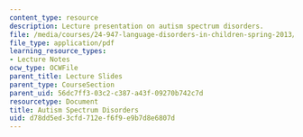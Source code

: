 ```yaml
---
content_type: resource
description: Lecture presentation on autism spectrum disorders.
file: /media/courses/24-947-language-disorders-in-children-spring-2013/d78dd5ed3cfd712ef6f9e9b7d8e6807d_MIT24_947S13_AutsmSptmDis.pdf
file_type: application/pdf
learning_resource_types:
- Lecture Notes
ocw_type: OCWFile
parent_title: Lecture Slides
parent_type: CourseSection
parent_uid: 56dc7ff3-03c2-c387-a43f-09270b742c7d
resourcetype: Document
title: Autism Spectrum Disorders
uid: d78dd5ed-3cfd-712e-f6f9-e9b7d8e6807d
---
```

